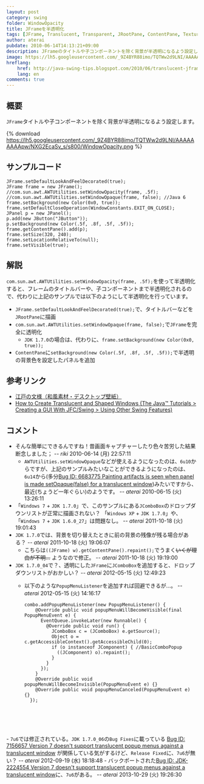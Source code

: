 ```yaml
---
layout: post
category: swing
folder: WindowOpacity
title: JFrameを半透明化
tags: [JFrame, Translucent, Transparent, JRootPane, ContentPane, TexturePaint]
author: aterai
pubdate: 2010-06-14T14:13:21+09:00
description: JFrameのタイトルや子コンポーネントを除く背景が半透明になるよう設定します。
image: https://lh5.googleusercontent.com/_9Z4BYR88imo/TQTWw2d9LNI/AAAAAAAAApw/NXG2EcaSv_s/s800/WindowOpacity.png
hreflang:
    href: http://java-swing-tips.blogspot.com/2010/06/translucent-jframe.html
    lang: en
comments: true
---
```

## 概要
`JFrame`タイトルや子コンポーネントを除く背景が半透明になるよう設定します。

{% download https://lh5.googleusercontent.com/_9Z4BYR88imo/TQTWw2d9LNI/AAAAAAAAApw/NXG2EcaSv_s/s800/WindowOpacity.png %}

## サンプルコード
<pre class="prettyprint"><code>JFrame.setDefaultLookAndFeelDecorated(true);
JFrame frame = new JFrame();
//com.sun.awt.AWTUtilities.setWindowOpacity(frame, .5f);
//com.sun.awt.AWTUtilities.setWindowOpaque(frame, false); //Java 6
frame.setBackground(new Color(0x0, true));
frame.setDefaultCloseOperation(WindowConstants.EXIT_ON_CLOSE);
JPanel p = new JPanel();
p.add(new JButton("JButton"));
p.setBackground(new Color(.5f, .8f, .5f, .5f));
frame.getContentPane().add(p);
frame.setSize(320, 240);
frame.setLocationRelativeTo(null);
frame.setVisible(true);
</code></pre>

## 解説
`com.sun.awt.AWTUtilities.setWindowOpacity(frame, .5f);`を使って半透明化すると、フレームのタイトルバーや、子コンポーネントまで半透明化されるので、代わりに上記のサンプルでは以下のようにして半透明化を行っています。

- `JFrame.setDefaultLookAndFeelDecorated(true);`で、タイトルバーなどを`JRootPane`に描画
- `com.sun.awt.AWTUtilities.setWindowOpaque(frame, false);`で`JFrame`を完全に透明化
    - `JDK 1.7.0`の場合は、代わりに、`frame.setBackground(new Color(0x0, true));`
- `ContentPane`に`setBackground(new Color(.5f, .8f, .5f, .5f));`で半透明の背景色を設定したパネルを追加

<!-- dummy comment line for breaking list -->

## 参考リンク
- [江戸の文様（和風素材・デスクトップ壁紙）](http://www.viva-edo.com/komon/edokomon.html)
- [How to Create Translucent and Shaped Windows (The Java™ Tutorials > Creating a GUI With JFC/Swing > Using Other Swing Features)](https://docs.oracle.com/javase/tutorial/uiswing/misc/trans_shaped_windows.html)

<!-- dummy comment line for breaking list -->

## コメント
- そんな簡単にできるんですね！昔画面キャプチャーしたり色々苦労した結果断念しました； -- *riki* 2010-06-14 (月) 22:57:11
    - `AWTUtilities.setWindowOpaque`などが使えるようになったのは、`6u10`からですが、上記のサンプルみたいなことができるようになったのは、`6u14`から(多分[Bug ID: 6683775 Painting artifacts is seen when panel is made setOpaque(false) for a translucent window](https://bugs.openjdk.java.net/browse/JDK-6683775))みたいですから、最近(ちょうど一年ぐらい)のようです。 -- *aterai* 2010-06-15 (火) 13:26:11
- 「`Windows 7` + `JDK 1.7.0`」で、このサンプルにある`JComboBox`のドロップダウンリストが正常に描画されない？ 「`Windows XP` + `JDK 1.7.0`」や、「`Windows 7` + `JDK 1.6.0_27`」は問題なし。 -- *aterai* 2011-10-18 (火) 19:01:43
- `JDK 1.7.0`では、背景を切り替えたときに前の背景の残像が残る場合がある？ -- *aterai* 2011-10-18 (火) 19:06:07
    - こちらは`((JFrame) w).getContentPane().repaint();`でうまく~~いくが理由が不明…~~ ようなので修正。 -- *aterai* 2011-10-18 (火) 19:19:00
- `JDK 1.7.0_04`で？、透明にした`JFrame`に`JComboBox`を追加すると、ドロップダウンリストがおかしい？ -- *aterai* 2012-05-15 (火) 12:49:23
    - 以下のような`PopupMenuListener`を追加すれば回避できるが…。 -- *aterai* 2012-05-15 (火) 14:16:17
        
        <pre class="prettyprint"><code>combo.addPopupMenuListener(new PopupMenuListener() {
          @Override public void popupMenuWillBecomeVisible(final PopupMenuEvent e) {
            EventQueue.invokeLater(new Runnable() {
              @Override public void run() {
                JComboBox c = (JComboBox) e.getSource();
                Object o = c.getAccessibleContext().getAccessibleChild(0);
                if (o instanceof JComponent) { //BasicComboPopup
                  ((JComponent) o).repaint();
                }
              }
            });
          }
          @Override public void popupMenuWillBecomeInvisible(PopupMenuEvent e) {}
          @Override public void popupMenuCanceled(PopupMenuEvent e) {}
        });
</code></pre>
    - `7u6`では修正されている。`JDK 1.7.0_06`の`Bug Fixes`に載っている [Bug ID: 7156657 Version 7 doesn't support translucent popup menus against a translucent window](https://bugs.openjdk.java.net/browse/JDK-7156657) が関係している気がするけど、`Release Fixed`に、`7u6`が無い？ -- *aterai* 2012-09-19 (水) 18:18:48
        - バックポートされた[Bug ID: JDK-2224554 Version 7 doesn't support translucent popup menus against a translucent window](https://bugs.openjdk.java.net/browse/JDK-2224554)に、`7u6`がある。 -- *aterai* 2013-10-29 (火) 19:26:30

<!-- dummy comment line for breaking list -->
